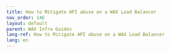 ```yaml
---
title: How to Mitigate API abuse on a WAX Load Balancer
nav_order: 146
layout: default
parent: WAX Infra Guides
lang-ref: How to Mitigate API abuse on a WAX Load Balancer
lang: en
---
```

